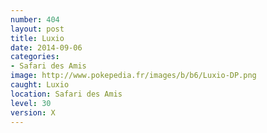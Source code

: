 ```yaml
---
number: 404
layout: post
title: Luxio
date: 2014-09-06
categories:
- Safari des Amis
image: http://www.pokepedia.fr/images/b/b6/Luxio-DP.png
caught: Luxio
location: Safari des Amis
level: 30
version: X
---
```

